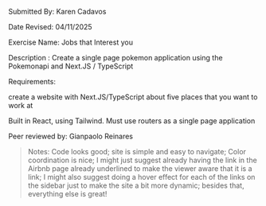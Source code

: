 Submitted By: Karen Cadavos

Date Revised: 04/11/2025

Exercise Name: Jobs that Interest you

Description : Create a single page pokemon application using the Pokemonapi and Next.JS / TypeScript

Requirements:

create a website with Next.JS/TypeScript about five places that you want to work at

Built in React, using Tailwind. Must use routers as a single page application

Peer reviewed by: Gianpaolo Reinares
> Notes: Code looks good; site is simple and easy to navigate; Color coordination is nice; I might just suggest already having the link in the Airbnb page already underlined to make the viewer aware that it is a link; I might also suggest doing a hover effect for each of the links on the sidebar just to make the site a bit more dynamic; besides that, everything else is great!

